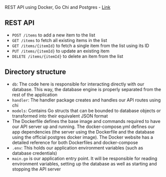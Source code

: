 REST API using Docker, Go Chi and Postgres - [Link](https://blog.logrocket.com/how-to-build-a-restful-api-with-docker-postgresql-and-go-chi/)


## REST API
- `POST /items` to add a new item to the list
- `GET /items` to fetch all existing items in the list
- `GET /items/{itemId}` to fetch a single item from the list using its ID
- `PUT /items/{itemId}` to update an existing item
- `DELETE /items/{itemId}` to delete an item from the list

## Directory structure
- `db`: The code here is responsible for interacting directly with our database. This way, the database engine is properly separated from the rest of the application
- `handler`: The handler package creates and handles our API routes using chi
- `models`: Contains Go structs that can be bounded to database objects or transformed into their equivalent JSON format
- The Dockerfile defines the base image and commands required to have our API server up and running. The docker-compose.yml defines our app dependencies (the server using the Dockerfile and the database using the official postgres docker image). The Docker website has a detailed reference for both Dockerfiles and docker-compose
- `.env`: This holds our application environment variables (such as database credentials)
- `main.go` is our application entry point. It will be responsible for reading environment variables, setting up the database as well as starting and stopping the API server
